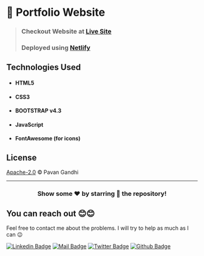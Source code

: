 # 👤 Portfolio Website

> ### Checkout Website at [Live Site](https://easyportfolio.netlify.app/) 
> ### Deployed using [Netlify](https://www.netlify.com/)

## Technologies Used

- #### HTML5
- #### CSS3
- #### BOOTSTRAP v4.3
- #### JavaScript
- #### FontAwesome (for icons)

## License

[Apache-2.0](LICENSE) © Pavan Gandhi

---

<div align="center">

### Show some ❤️ by starring 🌟 the repository!

</div>

## You can reach out 😊😊
Feel free to contact me about the problems. I will try to help as much as I can 😉

[![Linkedin Badge](https://img.shields.io/badge/linkedin-%230077B5.svg?&style=for-the-badge&logo=linkedin&logoColor=white)](https://www.linkedin.com/in/ajf013-francis-cruz/)
[![Mail Badge](https://img.shields.io/badge/email-c14438?style=for-the-badge&logo=Gmail&logoColor=white&link=mailto:furkanozbek1995@gmail.com)](mailto:cruzmma2021@gmail.com)
[![Twitter Badge](https://img.shields.io/badge/twitter-1DA1F2?style=for-the-badge&logo=twitter&logoColor=white)](https://twitter.com/Itsme_Ajf013)
[![Github Badge](https://img.shields.io/badge/github-333?style=for-the-badge&logo=github&logoColor=white)](https://github.com/ajf013)
